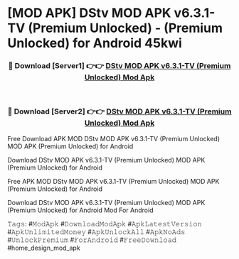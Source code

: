 # [MOD APK] DStv MOD APK v6.3.1-TV (Premium Unlocked)  - (Premium Unlocked) for Android 45kwi



<div align="center">
<h3>🔴 Download [Server1] 👉👉 <a href="https://momento.my/?title=DStv_MOD_APK_v6.3.1-TV_(Premium_Unlocked)_">DStv MOD APK v6.3.1-TV (Premium Unlocked)  Mod Apk</a></h3><br>

<h3>🔴 Download [Server2] 👉👉 <a href="https://momento.my/?title=DStv_MOD_APK_v6.3.1-TV_(Premium_Unlocked)_">DStv MOD APK v6.3.1-TV (Premium Unlocked)  Mod Apk</a></h3>
</div>



Free Download APK MOD DStv MOD APK v6.3.1-TV (Premium Unlocked)  MOD APK (Premium Unlocked) for Android

Download DStv MOD APK v6.3.1-TV (Premium Unlocked)  MOD APK (Premium Unlocked) for Android

Free APK MOD DStv MOD APK v6.3.1-TV (Premium Unlocked)  MOD APK (Premium Unlocked) for Android

Download DStv MOD APK v6.3.1-TV (Premium Unlocked)  MOD APK (Premium Unlocked) for Android Mod For Android

𝚃𝚊𝚐𝚜: #𝙼𝚘𝚍𝙰𝚙𝚔 #𝙳𝚘𝚠𝚗𝚕𝚘𝚊𝚍𝙼𝚘𝚍𝙰𝚙𝚔 #𝙰𝚙𝚔𝙻𝚊𝚝𝚎𝚜𝚝𝚅𝚎𝚛𝚜𝚒𝚘𝚗 #𝙰𝚙𝚔𝚄𝚗𝚕𝚒𝚖𝚒𝚝𝚎𝚍𝙼𝚘𝚗𝚎𝚢 #𝙰𝚙𝚔𝚄𝚗𝚕𝚘𝚌𝚔𝙰𝚕𝚕 #𝙰𝚙𝚔𝙽𝚘𝙰𝚍𝚜 #𝚄𝚗𝚕𝚘𝚌𝚔𝙿𝚛𝚎𝚖𝚒𝚞𝚖 #𝙵𝚘𝚛𝙰𝚗𝚍𝚛𝚘𝚒𝚍 #𝙵𝚛𝚎𝚎𝙳𝚘𝚠𝚗𝚕𝚘𝚊𝚍 #home_design_mod_apk
